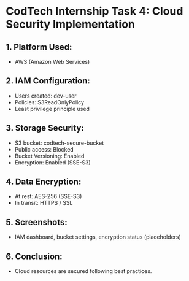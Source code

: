 # CodTech Internship Task 4: Cloud Security Implementation

## 1. Platform Used:
- AWS (Amazon Web Services)

## 2. IAM Configuration:
- Users created: dev-user
- Policies: S3ReadOnlyPolicy
- Least privilege principle used

## 3. Storage Security:
- S3 bucket: codtech-secure-bucket
- Public access: Blocked
- Bucket Versioning: Enabled
- Encryption: Enabled (SSE-S3)

## 4. Data Encryption:
- At rest: AES-256 (SSE-S3)
- In transit: HTTPS / SSL

## 5. Screenshots:
- IAM dashboard, bucket settings, encryption status (placeholders)

## 6. Conclusion:
- Cloud resources are secured following best practices.
